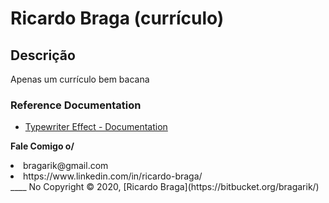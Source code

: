 # Ricardo Braga (currículo)

 ## Descrição
Apenas um currículo bem bacana

### Reference Documentation

* [Typewriter Effect - Documentation](https://css-tricks.com/snippets/css/typewriter-effect/)

**Fale Comigo o/**
<li>bragarik@gmail.com</li>
<li>https://www.linkedin.com/in/ricardo-braga/<https://www.linkedin.com/in/ricardo-braga/></li>
____
No Copyright © 2020, [Ricardo Braga](https://bitbucket.org/bragarik/)